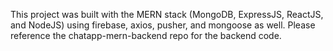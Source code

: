 This project was built with the MERN stack (MongoDB, ExpressJS, ReactJS, and NodeJS) using firebase, axios, pusher, and mongoose as well. Please reference the chatapp-mern-backend repo for the backend code.
